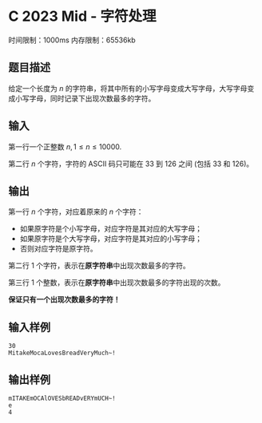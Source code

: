 # C 2023 Mid - 字符处理

时间限制：1000ms 内存限制：65536kb

## 题目描述

给定一个长度为 $n$ 的字符串，将其中所有的小写字母变成大写字母，大写字母变成小写字母，同时记录下出现次数最多的字符。

## 输入

第一行一个正整数 $n,1\leq n\leq10000.$

第二行 $n$ 个字符，字符的 ASCII 码只可能在 $33$ 到 $126$ 之间 (包括 $33$ 和 $126$)。

## 输出

第一行 $n$ 个字符，对应着原来的 $n$ 个字符：

- 如果原字符是个小写字母，对应字符是其对应的大写字母；
- 如果原字符是个大写字母，对应字符是其对应的小写字母；
- 否则对应字符是原字符。

第二行 $1$ 个字符，表示在**原字符串**中出现次数最多的字符。

第三行 $1$ 个整数，表示在**原字符串**中出现次数最多的字符出现的次数。

**保证只有一个出现次数最多的字符！**

## 输入样例

```text
30
MitakeMocaLovesBreadVeryMuch~!
```

## 输出样例

```text
mITAKEmOCAlOVESbREADvERYmUCH~!
e
4
```
